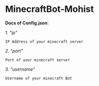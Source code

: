 # MinecraftBot-Mohist

**Docs of Config.json**:

  _1. "ip"_
  
    IP Address of your minecraft server
    
  _2. "port"_

    Port of your minecraft server

  _3. "username"_

    Username of your minecraft Bot
